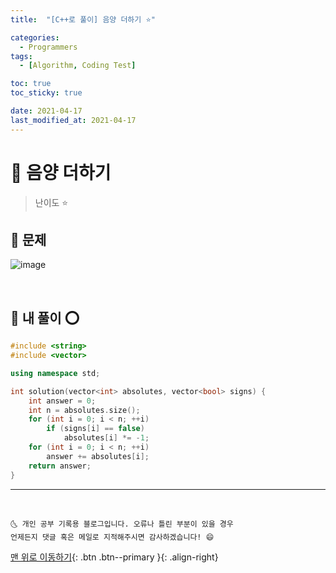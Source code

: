 ```yaml
---
title:  "[C++로 풀이] 음양 더하기 ⭐" 

categories:
  - Programmers
tags:
  - [Algorithm, Coding Test]

toc: true
toc_sticky: true

date: 2021-04-17
last_modified_at: 2021-04-17
---
```



# 📌 음양 더하기

> 난이도 ⭐

## 🚀 문제

![image](https://user-images.githubusercontent.com/42318591/115108720-ec257080-9fac-11eb-9d85-4c80dbc0da13.png)

<br>

## 🚀 내 풀이 ⭕

```cpp
#include <string>
#include <vector>

using namespace std;

int solution(vector<int> absolutes, vector<bool> signs) {
    int answer = 0;
    int n = absolutes.size();
    for (int i = 0; i < n; ++i)
        if (signs[i] == false)
            absolutes[i] *= -1;
    for (int i = 0; i < n; ++i)
        answer += absolutes[i];
    return answer;
}
```

***
<br>

    🌜 개인 공부 기록용 블로그입니다. 오류나 틀린 부분이 있을 경우 
    언제든지 댓글 혹은 메일로 지적해주시면 감사하겠습니다! 😄

[맨 위로 이동하기](#){: .btn .btn--primary }{: .align-right}